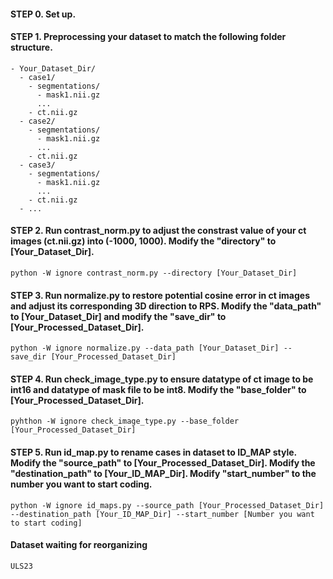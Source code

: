 #### STEP 0. Set up.



#### STEP 1. Preprocessing your dataset to match the following folder structure.
```
- Your_Dataset_Dir/
  - case1/
    - segmentations/
      - mask1.nii.gz
      ...
    - ct.nii.gz
  - case2/
    - segmentations/
      - mask1.nii.gz
      ...
    - ct.nii.gz
  - case3/
    - segmentations/
      - mask1.nii.gz
      ...
    - ct.nii.gz
  - ...
```

#### STEP 2. Run contrast_norm.py to adjust the constrast value of your ct images (ct.nii.gz) into (-1000, 1000). Modify the "directory" to [Your_Dataset_Dir].
```
python -W ignore contrast_norm.py --directory [Your_Dataset_Dir]
```
#### STEP 3. Run normalize.py to restore potential cosine error in ct images and adjust its corresponding 3D direction to RPS. Modify the "data_path" to [Your_Dataset_Dir] and modify the "save_dir" to [Your_Processed_Dataset_Dir].
```
python -W ignore normalize.py --data_path [Your_Dataset_Dir] --save_dir [Your_Processed_Dataset_Dir]
```

#### STEP 4. Run check_image_type.py to ensure datatype of ct image to be int16 and datatype of mask file to be int8. Modify the "base_folder" to [Your_Processed_Dataset_Dir].
```
pyhthon -W ignore check_image_type.py --base_folder [Your_Processed_Dataset_Dir]
```

#### STEP 5. Run id_map.py to rename cases in dataset to ID_MAP style. Modify the "source_path" to [Your_Processed_Dataset_Dir]. Modify the "destination_path" to [Your_ID_MAP_Dir]. Modify "start_number" to the number you want to start coding.
```
python -W ignore id_maps.py --source_path [Your_Processed_Dataset_Dir] --destination_path [Your_ID_MAP_Dir] --start_number [Number you want to start coding]
```

#### Dataset waiting for reorganizing
```bash
ULS23
```
